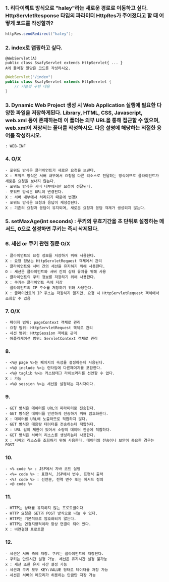 ### 1. 리다이렉트 방식으로 "haley"라는 새로운 경로로 이동하고 싶다. HttpServletResponse 타입의 파라미터 HttpRes가 주어졌다고 할 때 어떻게 코드를 작성할까? 
``` java
httpRes.sendRedirect("haley");
```
### 2. index로 맵핑하고 싶다. 
    @WebServlet(A)
    public class SsafyServlet extends HttpServlet{ ... }
    A에 들어갈 알맞은 코드를 작성하시오.
``` java
@WebServlet("/index")
public class SsafyServlet extends HttpServlet {
    // 서블릿 구현 내용
}
```  
### 3. Dynamic Web Project 생성 시 Web Application 실행에 필요한 다양한 파일을 저장하게된다. Library, HTML, CSS, Javascript, web.xml 등이 존재하는데 이 폴더는 외부 URL을 통해 접근할 수 없으며, web.xml이 저장되는 폴더를 작성하시오. 다음 설명에 해당하는 적절한 용어를 작성하시오.
    : WEB-INF
### 4. O/X
    - 포워드 방식은 클라이언트가 새로운 요청을 보낸다.
    X : 포워드 방식은 서버 내부에서 요청을 다른 리소스로 전달하는 방식이므로 클라이언트가 새로운 요청을 보내지 않는다.
    - 포워드 방식은 서버 내부에서만 요청이 전달된다.
    - 포워드 방식은 URL이 변경된다.
    X : 서버 내부에서 처리되기 때문에 변경X
    - 포워드 방식은 요청과 응답이 재생성된다.
    X : 기존의 요청과 응답이 유지되며, 새로운 요청과 응답 객체가 생성되지 않는다.
### 5. setMaxAge(int seconds) : 쿠키의 유효기간을 초 단위로 설정하는 메서드, 0으로 설정하면 쿠키는 즉시 삭제된다.
### 6. 세션 or 쿠키 관련 질문 O/X
    - 클라이언트의 요청 정보를 저장하기 위해 사용한다.
    X : 요청 정보는 HttpServletRequest 객체에서 관리
    - 클라이언트와 서버 간의 세션을 유지하기 위해 사용한다.
    O : 세션은 클라이언트와 서버 간의 상태 유지를 위해 사용
    - 클라이언트의 쿠키 정보를 저장하기 위해 사용한다.
    X : 쿠키는 클라이언트 측에 저장
    - 클라이언트의 IP 주소를 저장하기 위해 사용한다.
    X : 클라이언트의 IP 주소는 저장하지 않지만, 요청 시 HttpServletRequest 객체에서 조회할 수 있음
### 7. O/X
    - 페이지 범위: pageContext 객체로 관리
    - 요청 범위: HttpServletRequest 객체로 관리
    - 세션 범위: HttpSession 객체로 관리
    - 애플리케이션 범위: ServletContext 객체로 관리
### 8.
    - <%@ page %>는 페이지의 속성을 설정하는데 사용된다.
    - <%@ include %>는 런타임에 다른페이지를 포함한다.
    - <%@ taglib %>는 커스텀태그 라이브러리를 선언할 수 없다. 
    X : 가능
    - <%@ session %>는 세션을 설정하는 지시자이다.
### 9. 
    - GET 방식은 데이터를 URL의 파라미터로 전송한다.
    - GET 방식은 데이터를 안전하게 전송하기 위해 암호화한다.
    X : 데이터를 URL에 노출하므로 적합하지 않다.
    - GET 방식은 대용량 데이터를 전송하는데 적합하다.
    X : URL 길이 제한이 있어서 소량의 데이터 전송에 적합하다.
    - GET 방식은 서버의 리소스를 생성하는데 사용한다.
    X : 서버의 리소스를 조회하기 위해 사용한다. 데이터의 전송이나 보안이 중요한 경우는 POST
### 10. 
    - <% code %> : JSP에서 자바 코드 실행
    - <%= code %> : 표현식, JSP에서 변수, 표현식 출력
    - <%! code %> : 선언문, 전역 변수 또는 메서드 정의
    - <@ code %>
### 11.
    - HTTP는 상태를 유지하지 않는 프로토콜이다
    - HTTP 요청은 GET과 POST 방식으로 나눌 수 있다.
    - HTTP는 기본적으로 암호화되지 않는다.
    - HTTP는 연결지향적이라 항상 연결이 되어 있다.
    X : 비연결형 프로토콜
### 12.
    - 세션은 서버 측에 저장. 쿠키는 클라이언트에 저장된다.
    - 쿠키는 만료시간 설정 가능. 세션은 유지시간 설정 불가능
    x : 세션 또한 유지 시간 설정 가능
    - 세션과 쿠키 모두 KEY:VALUE 형태로 데이터를 저장 가능
    - 세션은 서버의 메모리가 허용하는 만큼만 저장 가능